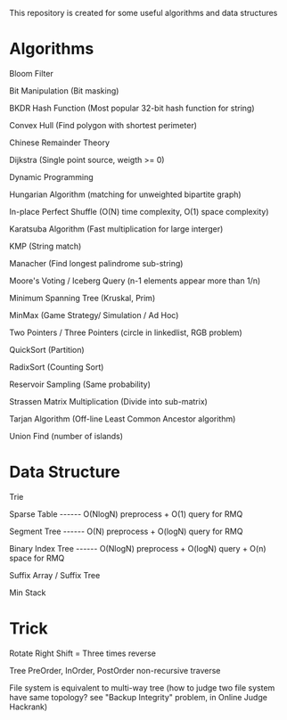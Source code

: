 This repository is created for some useful algorithms and data structures

# Algorithms
Bloom Filter

Bit Manipulation                 (Bit masking)

BKDR Hash Function               (Most popular 32-bit hash function for string)

Convex Hull                      (Find polygon with shortest perimeter)

Chinese Remainder Theory

Dijkstra                         (Single point source, weigth >= 0)

Dynamic Programming

Hungarian Algorithm              (matching for unweighted bipartite graph)

In-place Perfect Shuffle         (O(N) time complexity, O(1) space complexity)

Karatsuba Algorithm              (Fast multiplication for large interger)

KMP                              (String match)

Manacher                         (Find longest palindrome sub-string)

Moore's Voting / Iceberg Query   (n-1 elements appear more than 1/n)

Minimum Spanning Tree            (Kruskal, Prim)

MinMax                           (Game Strategy/ Simulation / Ad Hoc)

Two Pointers / Three Pointers    (circle in linkedlist, RGB problem)

QuickSort                        (Partition)

RadixSort                        (Counting Sort)

Reservoir Sampling               (Same probability) 

Strassen Matrix Multiplication   (Divide into sub-matrix)

Tarjan Algorithm                 (Off-line Least Common Ancestor algorithm)

Union Find                       (number of islands)



# Data Structure
Trie

Sparse Table ------ O(NlogN) preprocess  +  O(1) query      for RMQ

Segment Tree ------ O(N)   preprocess  +  O(logN) query     for RMQ

Binary Index Tree ------ O(NlogN) preprocess + O(logN) query + O(n) space for RMQ

Suffix Array / Suffix Tree

Min Stack



# Trick

Rotate Right Shift = Three times reverse

Tree PreOrder, InOrder, PostOrder non-recursive traverse

File system is equivalent to multi-way tree (how to judge two file system have same topology?  see "Backup Integrity" problem, in Online Judge Hackrank)


